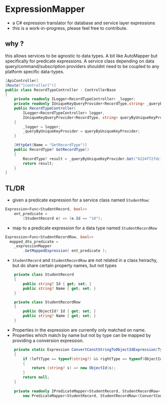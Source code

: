 # ExpressionMapper
* a C# expression translator for database and service layer expressions
* this is a work-in-progress, please feel free to contribute.

## why ?
this allows services to be agnostic to data types. A bit like AutoMapper but specifically for predicate expressions.
A service class depending on data query/command/subscription providers shouldnt need to be coupled to any platform specific data-types.

``` c#
[ApiController]
[Route("[controller]")]
public class RecordTypeController : ControllerBase
{
    private readonly ILogger<RecordTypeController> _logger;
    private readonly IUniqueKeyQueryProvider<RecordType,string> _queryByUniqueKeyProvider;
    public RecordTypeController(
        ILogger<RecordTypeController> logger, 
        IUniqueKeyQueryProvider<RecordType, string> queryByUniqueKeyProvider)
    {
        _logger = logger;
        _queryByUniqueKeyProvider = queryByUniqueKeyProvider;
    }

    [HttpGet(Name = "GetRecordType")]
    public RecordType? GetRecordType()
    {
        RecordType? result = _queryByUniqueKeyProvider.Get("6224ff2fdc13b1955a4c2db8");
        return result;
    }
}

```


## TL/DR
* given a predicate expression for a service class named ```StudentRow```:
``` c#
Expression<Func<StudentRecord, bool>>    
    ent_predicate = 
        (StudentRecord e) => (e.Id == "10");
```
* map to a predicate expression for a data type named ```StudentRecordRow```
``` c#
Expression<Func<StudentRecordRow, bool>> 
  mapped_dto_predicate = 
    _expressionMapper
        .GetMappedExpression( ent_predicate );
```
* ```StudentRecord``` and ```StudentRecordRow``` are not related in a class heirachy, but do share certain property names, but not types
``` c#
    private class StudentRecord
    {
        public string? Id { get; set; }
        public string? Name { get; set; }
    }

    private class StudentRecordRow
    {
        public ObjectId? Id { get; set; }
        public string? Name { get; set; }
    }
```
* Properties in the expression are currently only matched on name. 
* Properties which match by name but not by type can be mapped by providing a conversion expression.
``` c#
    private static Expression ConvertConstStringToObjectIdExpression(Type leftType, Type rightType, ConstantExpression constantExpression)
    {
        if (leftType == typeof(string?) && rightType == typeof(ObjectId?))
        {
            return (string? s) => new ObjectId(s);
        }
        return null;
    }
    
    private readonly IPredicateMapper<StudentRecord, StudentRecordRow> _expressionMapper =
        new PredicateMapper<StudentRecord, StudentRecordRow>(ConvertConstStringToObjectIdExpression);
```
